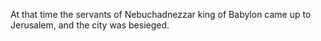 At that time the servants of Nebuchadnezzar king of Babylon came up to Jerusalem, and the city was besieged.
